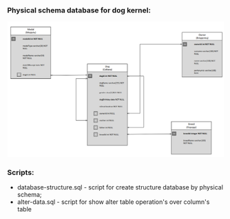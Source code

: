 ### Physical schema database for dog kernel:

![img.png](assets/img.png)

### Scripts:
- database-structure.sql - script for create structure database by physical schema;
- alter-data.sql - script for show alter table operation's over column's table

